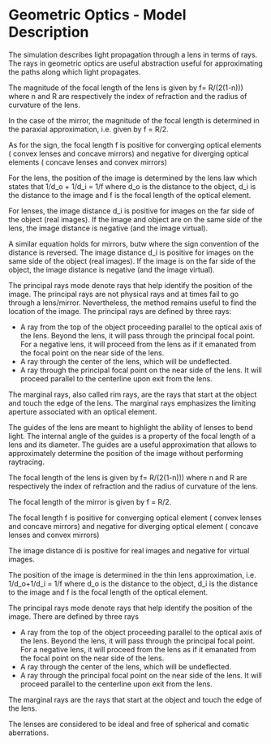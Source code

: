 # Geometric Optics - Model Description

The simulation describes light propagation through a lens in terms of rays. The
rays in geometric optics are useful abstraction useful for approximating the
paths along which light propagates.

The magnitude of the focal length of the lens is given by f= R/(2(1-n)))
where n and R are respectively the index of refraction and the radius of
curvature of the lens.

In the case of the mirror, the magnitude of the focal length is determined in
the paraxial approximation, i.e. given by f = R/2.

As for the sign, the focal length f is positive for converging optical
elements ( convex lenses and concave mirrors) and negative for diverging optical
elements ( concave lenses and convex mirrors)

For the lens, the position of the image is determined by the lens law which
states that 1/d_o + 1/d_i = 1/f where d_o is the distance to the object, d_i is
the distance to the image and f is the focal length of the optical element.

For lenses, the image distance d_i is positive for images on the far side of the
object (real images). If the image and object are on the same side of the lens,
the image distance is negative (and the image virtual).

A similar equation holds for mirrors, butw where the sign convention of the
distance is reversed. The image distance d_i is positive for images on the same
side of the object (real images). If the image is on the far side of the object,
the image distance is negative (and the image virtual).

The principal rays mode denote rays that help identify the position of the
image. The principal rays are not physical rays and at times fail to go through
a lens/mirror. Nevertheless, the method remains useful to find the location of
the image. The principal rays are defined by three rays:

- A ray from the top of the object proceeding parallel to the optical axis of
  the lens. Beyond the lens, it will pass through the principal focal point. For
  a negative lens, it will proceed from the lens as if it emanated from the
  focal point on the near side of the lens.
- A ray through the center of the lens, which will be undeflected.
- A ray through the principal focal point on the near side of the lens. It will
  proceed parallel to the centerline upon exit from the lens.

The marginal rays, also called rim rays, are the rays that start at the object
and touch the edge of the lens. The marginal rays emphasizes the limiting
aperture associated with an optical element.

The guides of the lens are meant to highlight the ability of lenses to bend
light. The internal angle of the guides is a property of the focal length of a
lens and its diameter. The guides are a useful approximation that allows to
approximately determine the position of the image without performing raytracing. 





The focal length of the lens is given by
f= R/(2(1-n))) where n and R are respectively the index of refraction and the radius of curvature of the lens. 

The focal length of the mirror is given by f = R/2. 

The focal length f is positive for converging optical element ( convex lenses 
and concave mirrors) and negative for diverging optical element ( concave lenses
and convex mirrors)

The image distance di is positive for real images and negative for virtual images.


The position of the image is determined in the thin lens approximation, i.e.
1/d_o+1/d_i = 1/f 
where d_o is the distance to the object, d_i is the distance to the image 
and f is the focal length of the optical element. 

The principal rays mode denote rays that help identify the position of the image. There are defined by three rays 

- A ray from the top of the object proceeding parallel to the optical axis of the lens. Beyond the lens, it will pass through the principal focal point. For a negative lens, it will proceed from the lens as if it emanated from the focal point on the near side of the lens.
- A ray through the center of the lens, which will be undeflected. 
- A ray through the principal focal point on the near side of the lens. It will proceed parallel to the centerline upon exit from the lens.

The marginal rays are the rays that start at the object and touch the edge of the lens.

The lenses are considered to be ideal and free of spherical and comatic aberrations.

